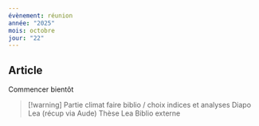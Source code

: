```yaml
---
évènement: réunion
année: "2025"
mois: octobre
jour: "22"
---
```

## Article

Commencer bientôt 

>[!warning] Partie climat faire biblio / choix indices et analyses 
>Diapo Lea (récup via Aude)
>Thèse Lea
>Biblio externe
